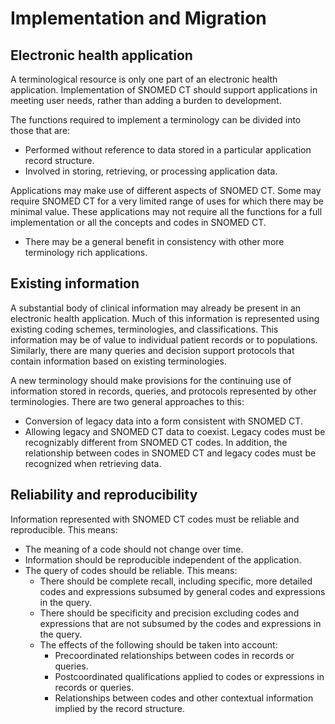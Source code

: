 # Implementation and Migration

## Electronic health application

A terminological resource is only one part of an electronic health application. Implementation of SNOMED CT should support applications in meeting user needs, rather than adding a burden to development.

The functions required to implement a terminology can be divided into those that are:

  * Performed without reference to data stored in a particular application record structure.
  * Involved in storing, retrieving, or processing application data.

Applications may make use of different aspects of SNOMED CT. Some may require SNOMED CT for a very limited range of uses for which there may be minimal value. These applications may not require all the functions for a full implementation or all the concepts and codes in SNOMED CT.

  * There may be a general benefit in consistency with other more terminology rich applications. 

## Existing information

A substantial body of clinical information may already be present in an electronic health application. Much of this information is represented using existing coding schemes, terminologies, and classifications. This information may be of value to individual patient records or to populations. Similarly, there are many queries and decision support protocols that contain information based on existing terminologies.

A new terminology should make provisions for the continuing use of information stored in records, queries, and protocols represented by other terminologies. There are two general approaches to this:

  * Conversion of legacy data into a form consistent with SNOMED CT.
  * Allowing legacy and SNOMED CT data to coexist. Legacy codes must be recognizably different from SNOMED CT codes. In addition, the relationship between codes in SNOMED CT and legacy codes must be recognized when retrieving data.

## Reliability and reproducibility

Information represented with SNOMED CT codes must be reliable and reproducible. This means:

  * The meaning of a code should not change over time.
  * Information should be reproducible independent of the application.
  * The query of codes should be reliable. This means:
    * There should be complete recall, including specific, more detailed codes and expressions subsumed by general codes and expressions in the query.
    * There should be specificity and precision excluding codes and expressions that are not subsumed by the codes and expressions in the query.
    * The effects of the following should be taken into account:
      * Precoordinated relationships between codes in records or queries.
      * Postcoordinated qualifications applied to codes or expressions in records or queries.
      * Relationships between codes and other contextual information implied by the record structure.

